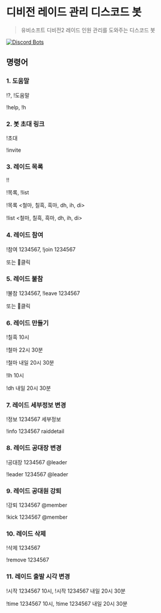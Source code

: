 # 디비전 레이드 관리 디스코드 봇
> 유비소프트 디비전2 레이드 인원 관리를 도와주는 디스코드 봇

[![Discord Bots](https://top.gg/api/widget/781757459307823144.svg)](https://top.gg/bot/781757459307823144)

## 명령어
### 1. 도움말
!?, !도움말

!help, !h

### 2. 봇 초대 링크
!초대

!invite

### 3. 레이드 목록
!!

!목록, !list

!목록 <철마, 칠흑, 흑마, dh, ih, di>

!list <철마, 칠흑, 흑마, dh, ih, di>

### 4. 레이드 참여
!참여 1234567, !join 1234567

또는 🤚클릭

### 5. 레이드 불참
!불참 1234567, !leave 1234567

또는 🤚클릭

### 6. 레이드 만들기
!칠흑 10시

!철마 22시 30분

!철마 내일 20시 30분

!lh 10시

!dh 내일 20시 30분

### 7. 레이드 세부정보 변경
!정보 1234567 세부정보

!info 1234567 raiddetail

### 8. 레이드 공대장 변경
!공대장 1234567 @leader

!leader 1234567 @leader

### 9. 레이드 공대원 강퇴
!강퇴 1234567 @member

!kick 1234567 @member

### 10. 레이드 삭제
!삭제 1234567

!remove 1234567

### 11. 레이드 출발 시각 변경
!시작 1234567 10시, !시작 1234567 내일 20시 30분

!time 1234567 10시, !time 1234567 내일 20시 30분